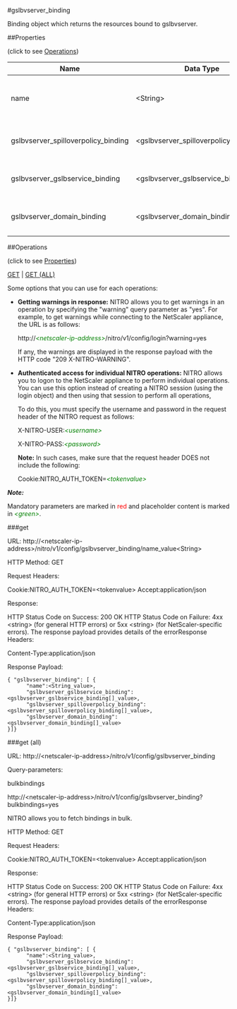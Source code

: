 #gslbvserver_binding

Binding object which returns the resources bound to gslbvserver.


##Properties 
<span>(click to see [Operations](#operations))</span>


<table><thead><tr><th>Name</th><th> Data Type</th><th> Permissions</th><th>Description</th></tr></thead><tbody><tr><td>name</td><td>&lt;String></td><td>Read-write</td><td>Name of the GSLB virtual server.&lt;br>Minimum length = 1</td><tr><tr><td>gslbvserver_spilloverpolicy_binding</td><td>&lt;gslbvserver_spilloverpolicy_binding[]></td><td>Read-only</td><td>spilloverpolicy that can be bound to gslbvserver.</td><tr><tr><td>gslbvserver_gslbservice_binding</td><td>&lt;gslbvserver_gslbservice_binding[]></td><td>Read-only</td><td>gslbservice that can be bound to gslbvserver.</td><tr><tr><td>gslbvserver_domain_binding</td><td>&lt;gslbvserver_domain_binding[]></td><td>Read-only</td><td>domain that can be bound to gslbvserver.</td><tr></tbody></table>
##Operations 
<span>(click to see [Properties](#properties))</span>


[GET](#get) | [GET (ALL)](#get-(all))


Some options that you can use for each operations:
<ul><li><p><b>Getting warnings in response:</b> NITRO allows you to get warnings in an operation by specifying the "warning" query parameter as "yes". For example, to get warnings while connecting to the NetScaler appliance, the URL is as follows:</p><p>http://<span style="color:green;font-style:italic;">&lt;netscaler-ip-address&gt;</span>/nitro/v1/config/login?warning=yes</p><p>If any, the warnings are displayed in the response payload with the HTTP code "209 X-NITRO-WARNING".</p></li><li><p><b>Authenticated access for individual NITRO operations:</b> NITRO allows you to logon to the NetScaler appliance to perform individual operations. You can use this option instead of creating a NITRO session (using the login object) and then using that session to perform all operations,</p><p>To do this, you must specify the username and password in the request header of the NITRO request as follows:</p><p>X-NITRO-USER:<span style="color:green;font-style:italic;">&lt;username&gt;</span></p><p>X-NITRO-PASS:<span style="color:green;font-style:italic;">&lt;password&gt;</span></p><p><b>Note:</b> In such cases, make sure that the request header DOES not include the following:</p><p>Cookie:NITRO_AUTH_TOKEN=<span style="color:green;font-style:italic;">&lt;tokenvalue&gt;</span></p></li></ul>



***Note:*** 
Mandatory parameters are marked in <span style="color:#FF0000;">red</span> and placeholder content is marked in <span style="color:green;font-style:italic">&lt;green&gt;</span>.

###get



URL: http://&lt;netscaler-ip-address&gt;/nitro/v1/config/gslbvserver_binding/name_value&lt;String&gt;
HTTP Method: GET
Request Headers:

Cookie:NITRO_AUTH_TOKEN=&lt;tokenvalue&gt;Accept:application/json

Response:
HTTP Status Code on Success: 200 OKHTTP Status Code on Failure: 4xx &lt;string&gt; (for general HTTP errors) or 5xx &lt;string&gt; (for NetScaler-specific errors). The response payload provides details of the errorResponse Headers:

Content-Type:application/json

Response Payload: ```{ "gslbvserver_binding": [ {      "name":<String_value>,      "gslbvserver_gslbservice_binding":<gslbvserver_gslbservice_binding[]_value>,      "gslbvserver_spilloverpolicy_binding":<gslbvserver_spilloverpolicy_binding[]_value>,      "gslbvserver_domain_binding":<gslbvserver_domain_binding[]_value>}]}```



###get (all)



URL: http://&lt;netscaler-ip-address&gt;/nitro/v1/config/gslbvserver_binding
Query-parameters:
bulkbindings
http://&lt;netscaler-ip-address&gt;/nitro/v1/config/gslbvserver_binding?bulkbindings=yes
NITRO allows you to fetch bindings in bulk.



HTTP Method: GET
Request Headers:

Cookie:NITRO_AUTH_TOKEN=&lt;tokenvalue&gt;Accept:application/json

Response:
HTTP Status Code on Success: 200 OKHTTP Status Code on Failure: 4xx &lt;string&gt; (for general HTTP errors) or 5xx &lt;string&gt; (for NetScaler-specific errors). The response payload provides details of the errorResponse Headers:

Content-Type:application/json

Response Payload: ```{ "gslbvserver_binding": [ {      "name":<String_value>,      "gslbvserver_gslbservice_binding":<gslbvserver_gslbservice_binding[]_value>,      "gslbvserver_spilloverpolicy_binding":<gslbvserver_spilloverpolicy_binding[]_value>,      "gslbvserver_domain_binding":<gslbvserver_domain_binding[]_value>}]}```



